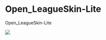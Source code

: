 # Open_LeagueSkin-Lite

Open_LeagueSkin-Lite

![](https://cdn.jsdelivr.net/gh/YanYuHanYun/image/51d062996dfbb12219b2dd24a1ed7b63.png)